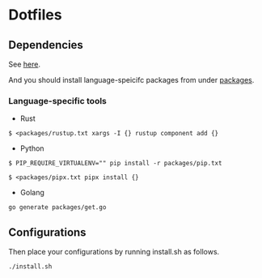 # Dotfiles

## Dependencies

See [here](./dependencies.md).

And you should install language-speicifc packages from under [packages](./packages).

### Language-specific tools

- Rust

`$ <packages/rustup.txt xargs -I {} rustup component add {}`

- Python

`$ PIP_REQUIRE_VIRTUALENV="" pip install -r packages/pip.txt`

`$ <packages/pipx.txt pipx install {}`

- Golang

`go generate packages/get.go`


## Configurations

Then place your configurations by running install.sh as follows.

```shell-session
./install.sh
```
